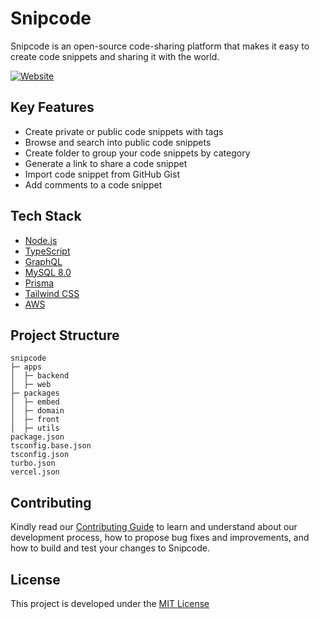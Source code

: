 # Snipcode

Snipcode is an open-source code-sharing platform that makes it easy to create code snippets and sharing it with the world.

[![Website](https://snipcode.dev/assets/og.png)](https://snipcode.dev)


## Key Features
* Create private or public code snippets with tags
* Browse and search into public code snippets
* Create folder to group your code snippets by category
* Generate a link to share a code snippet
* Import code snippet from GitHub Gist
* Add comments to a code snippet

## Tech Stack
* [Node.js](https://nodejs.org/en/)
* [TypeScript](https://www.typescriptlang.org/)
* [GraphQL](https://graphql.org/)
* [MySQL 8.0](https://dev.mysql.com/doc/refman/8.0/en/)
* [Prisma](https://www.prisma.io/)
* [Tailwind CSS](https://tailwindcss.com/)
* [AWS](https://aws.amazon.com)

## Project Structure
```text
snipcode
├─ apps
│  ├─ backend
│  ├─ web
├─ packages
│  ├─ embed
│  ├─ domain
│  ├─ front
│  ├─ utils
package.json
tsconfig.base.json
tsconfig.json
turbo.json
vercel.json
```

## Contributing
Kindly read our [Contributing Guide](./CONTRIBUTING.md) to learn and understand about our development process, how to propose bug fixes and improvements, and how to build and test your changes to Snipcode. 

## License

This project is developed under the [MIT License](/LICENSE)

